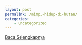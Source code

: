 ```yaml
---
layout: post
permalink: /mimpi-hidup-di-hutan/
categories:
    - Uncategorized
---
```


[Baca Selengkapnya](/03)